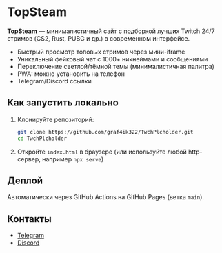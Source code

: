 # TopSteam

**TopSteam** — минималистичный сайт с подборкой лучших Twitch 24/7 стримов (CS2, Rust, PUBG и др.) в современном интерфейсе. 

- Быстрый просмотр топовых стримов через мини-iframe
- Уникальный фейковый чат с 1000+ никнеймами и сообщениями
- Переключение светлой/тёмной темы (минималистичная палитра)
- PWA: можно установить на телефон
- Telegram/Discord ссылки

## Как запустить локально

1. Клонируйте репозиторий:
   ```bash
   git clone https://github.com/graf4ik322/TwchPlcholder.git
   cd TwchPlcholder
   ```
2. Откройте `index.html` в браузере (или используйте любой http-сервер, например `npx serve`)

## Деплой

Автоматически через GitHub Actions на GitHub Pages (ветка `main`).

## Контакты
- [Telegram](https://t.me/edencore)
- [Discord](https://discord.gg/edencore)